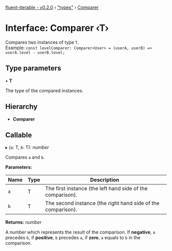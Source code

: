 [fluent-iterable - v0.2.0](../README.md) › ["types"](../modules/_types_.md) › [Comparer](_types_.comparer.md)

# Interface: Comparer ‹**T**›

Compares two instances of type `T`.<br>
  Example: `const levelComparer: Comparer<User> = (userA, userB) => userA.level - userB.level;`

## Type parameters

▪ **T**

The type of the compared instances.

## Hierarchy

* **Comparer**

## Callable

▸ (`a`: T, `b`: T): *number*

Compares `a` and `b`.

**Parameters:**

Name | Type | Description |
------ | ------ | ------ |
`a` | T | The first instance (the left hand side of the comparison). |
`b` | T | The second instance (the right hand side of the comparison). |

**Returns:** *number*

A number which represents the result of the comparison. If **negative**, `a` precedes `b`, if **positive**, `b` precedes `a`, if **zero**, `a` equals to `b` in the comparison.
